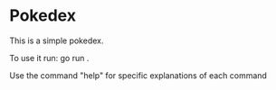 # Pokedex

This is a simple pokedex.

To use it run:
go run .

Use the command "help" for specific explanations of each command
